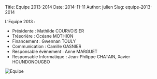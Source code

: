 Title: Equipe 2013-2014
Date: 2014-11-11
Author: julien
Slug: equipe-2013-2014

L’Equipe 2013 :

* Présidente : Mathilde COURVOISIER
* Trésorière : Océane MOTHION
* Financement : Gwennan TOULY
* Communication : Camille GASNIER
* Responsable évènement : Anne MARGUET
* Responsable Informatique : Jean-Philippe CHATAIN, Xavier HOUNDONOUGBO

![Equipe]({static}/images/madagascar3.jpg)